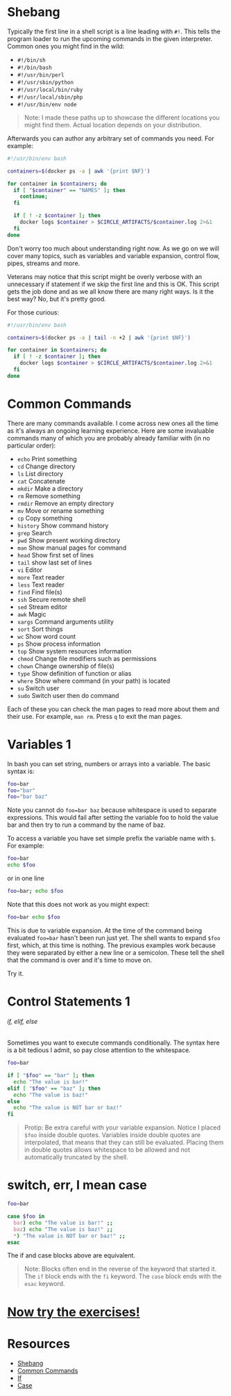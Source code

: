 # Shebang <a id="shebang"></a>

Typically the first line in a shell script is a line leading with `#!`. This tells the program loader to run the upcoming commands in the given interpreter. Common ones you might find in the wild:

  - `#!/bin/sh`
  - `#!/bin/bash`
  - `#!/usr/bin/perl`
  - `#!/usr/sbin/python`
  - `#!/usr/local/bin/ruby`
  - `#!/usr/local/sbin/php`
  - `#!/usr/bin/env node`

> Note: I made these paths up to showcase the different locations you might find them. Actual location depends on your distribution.

Afterwards you can author any arbitrary set of commands you need. For example:

```sh
#!/usr/bin/env bash

containers=$(docker ps -a | awk '{print $NF}')

for container in $containers; do
  if [ "$container" == "NAMES" ]; then
    continue;
  fi

  if [ ! -z $container ]; then
    docker logs $container > $CIRCLE_ARTIFACTS/$container.log 2>&1
  fi
done
```

Don't worry too much about understanding right now. As we go on we will cover many topics, such as variables and variable expansion, control flow, pipes, streams and more.

Veterans may notice that this script might be overly verbose with an unnecessary if statement if we skip the first line and this is OK. This script gets the job done and as we all know there are many right ways. Is it the best way? No, but it's pretty good.

For those curious:

```sh
#!/usr/bin/env bash

containers=$(docker ps -a | tail -n +2 | awk '{print $NF}')

for container in $containers; do
  if [ ! -z $container ]; then
    docker logs $container > $CIRCLE_ARTIFACTS/$container.log 2>&1
  fi
done
```

# Common Commands <a id="common"></a>

There are many commands available. I come across new ones all the time as it's always an ongoing learning experience. Here are some invaluable commands many of which you are probably already familiar with (in no particular order):

  - `echo`    Print something
  - `cd`      Change directory
  - `ls`      List directory
  - `cat`     Concatenate
  - `mkdir`   Make a directory
  - `rm`      Remove something
  - `rmdir`   Remove an empty directory
  - `mv`      Move or rename something
  - `cp`      Copy something
  - `history` Show command history
  - `grep`    Search
  - `pwd`     Show present working directory
  - `man`     Show manual pages for command
  - `head`    Show first set of lines
  - `tail`    show last set of lines
  - `vi`      Editor
  - `more`    Text reader
  - `less`    Text reader
  - `find`    Find file(s)
  - `ssh`     Secure remote shell
  - `sed`     Stream editor
  - `awk`     Magic
  - `xargs`   Command arguments utility
  - `sort`    Sort things
  - `wc`      Show word count
  - `ps`      Show process information
  - `top`     Show system resources information
  - `chmod`   Change file modifiers such as permissions
  - `chown`   Change ownership of file(s)
  - `type`    Show definition of function or alias
  - `where`   Show where command (in your path) is located
  - `su`      Switch user
  - `sudo`    Switch user then do command

Each of these you can check the man pages to read more about them and their use. For example, `man rm`. Press `q` to exit the man pages.

# Variables 1 <a id="variables"></a>

In bash you can set string, numbers or arrays into a variable. The basic syntax is:

```sh
foo=bar
foo="bar"
foo="bar baz"
```

Note you cannot do `foo=bar baz` because whitespace is used to separate expressions. This would fail after setting the variable foo to hold the value bar and then try to run a command by the name of baz.

To access a variable you have set simple prefix the variable name with `$`. For example:

```sh
foo=bar
echo $foo
```

or in one line

```sh
foo=bar; echo $foo
```

Note that this does not work as you might expect:

```sh
foo=bar echo $foo
```

This is due to variable expansion. At the time of the command being evaluated `foo=bar` hasn't been run just yet. The shell wants to expand `$foo` first, which, at this time is nothing. The previous examples work because they were separated by either a new line or a semicolon. These tell the shell that the command is over and it's time to move on.

Try it.

# Control Statements 1<a id="control"></a>

###### if, elif, else <a id="if"></a>

Sometimes you want to execute commands conditionally. The syntax here is a bit tedious I admit, so pay close attention to the whitespace.

```sh
foo=bar

if [ "$foo" == "bar" ]; then
  echo "The value is bar!"
elif [ "$foo" == "baz" ]; then
  echo "The value is baz!"
else
  echo "The value is NOT bar or baz!"
fi
```

> Protip: Be extra careful with your variable expansion. Notice I placed `$foo` inside double quotes. Variables inside double quotes are interpolated, that means that they can still be evaluated. Placing them in double quotes allows whitespace to be allowed and not automatically truncated by the shell.

# switch, err, I mean case <a id="case"></a>

```sh
foo=bar

case $foo in
  bar) echo "The value is bar!" ;;
  baz) echo "The value is baz!" ;;
  *) "The value is NOT bar or baz!" ;;
esac
```

The if and case blocks above are equivalent.

> Note: Blocks often end in the reverse of the keyword that started it. The `if` block ends with the `fi` keyword. The `case` block ends with the `esac` keyword.

# [Now try the exercises!](lab.md)

# Resources <a id="resources"></a>

  - [Shebang](http://www.gnu.org/software/bash/manual/bash.html#Shell-Scripts)
  - [Common Commands](https://www.tjhsst.edu/~dhyatt/superap/unixcmd.html)
  - [If](http://www.gnu.org/software/bash/manual/bash.html#Conditional-Constructs)
  - [Case](http://www.gnu.org/software/bash/manual/bash.html#Conditional-Constructs)
